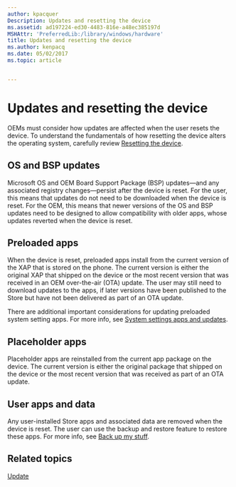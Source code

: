 ```yaml
---
author: kpacquer
Description: Updates and resetting the device
ms.assetid: ad197224-ed30-4483-816e-a48ec385197d
MSHAttr: 'PreferredLib:/library/windows/hardware'
title: Updates and resetting the device
ms.author: kenpacq
ms.date: 05/02/2017
ms.topic: article


---
```


# Updates and resetting the device


OEMs must consider how updates are affected when the user resets the device. To understand the fundamentals of how resetting the device alters the operating system, carefully review [Resetting the device](https://msdn.microsoft.com/windows/hardware/commercialize/manufacture/mobile/resetting-a-phone-during-manufacturing).

## <span id="OS_and_BSP_updates"></span><span id="os_and_bsp_updates"></span><span id="OS_AND_BSP_UPDATES"></span>OS and BSP updates


Microsoft OS and OEM Board Support Package (BSP) updates—and any associated registry changes—persist after the device is reset. For the user, this means that updates do not need to be downloaded when the device is reset. For the OEM, this means that newer versions of the OS and BSP updates need to be designed to allow compatibility with older apps, whose updates reverted when the device is reset.

## <span id="Preloaded_apps"></span><span id="preloaded_apps"></span><span id="PRELOADED_APPS"></span>Preloaded apps


When the device is reset, preloaded apps install from the current version of the XAP that is stored on the phone. The current version is either the original XAP that shipped on the device or the most recent version that was received in an OEM over-the-air (OTA) update. The user may still need to download updates to the apps, if later versions have been published to the Store but have not been delivered as part of an OTA update.

There are additional important considerations for updating preloaded system setting apps. For more info, see [System settings apps and updates](system-settings-apps-and-updates.md).

## <span id="Placeholder_apps"></span><span id="placeholder_apps"></span><span id="PLACEHOLDER_APPS"></span>Placeholder apps


Placeholder apps are reinstalled from the current app package on the device. The current version is either the original package that shipped on the device or the most recent version that was received as part of an OTA update.

## <span id="User_apps_and_data"></span><span id="user_apps_and_data"></span><span id="USER_APPS_AND_DATA"></span>User apps and data


Any user-installed Store apps and associated data are removed when the device is reset. The user can use the backup and restore feature to restore these apps. For more info, see [Back up my stuff](http://go.microsoft.com/fwlink/p/?LinkId=331631).

## <span id="related_topics"></span>Related topics


[Update](index.md)

 

 






